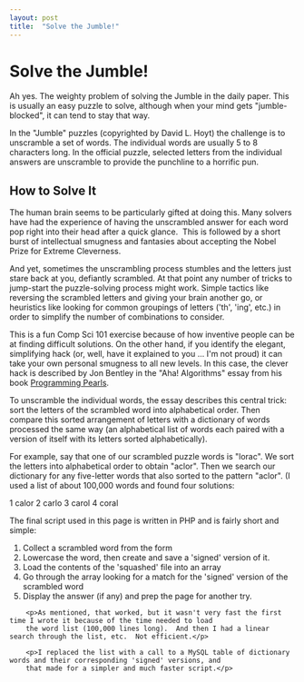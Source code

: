 ```yaml
---
layout: post
title:  "Solve the Jumble!"
---
```


# Solve the Jumble!
Ah yes.  The weighty problem of solving the Jumble in the daily paper. This is usually an easy puzzle to solve, although when your mind gets "jumble-blocked", it can tend to stay that way.
		
In the &quot;Jumble&quot; puzzles (copyrighted by David L. Hoyt) the challenge is to unscramble a set of words.  The individual words are usually 5 to 8 characters long.  In the official puzzle, selected letters from the individual answers are unscramble to provide the punchline to a horrific pun.
		
## How to Solve It

The human brain seems to be particularly gifted at doing this.  Many solvers have had the experience of having the unscrambled answer for each word pop right into their head after a quick glance.&nbsp; This is followed by a short burst of intellectual smugness and fantasies about accepting the Nobel Prize for Extreme Cleverness.

And yet, sometimes the unscrambling process stumbles and the letters just stare back at you, defiantly scrambled. At that point any number of tricks to jump-start the puzzle-solving process might work. Simple tactics like reversing	the scrambled letters and giving your brain another go, or heuristics like looking for common groupings of letters ('th', 'ing', etc.) in order to simplify the number of combinations to consider.

This is a fun Comp Sci 101 exercise because of how inventive people can be at finding difficult solutions. On the other hand, if you identify the elegant, simplifying hack (or, well, have it explained to you ... I'm not proud) it can take your own personal smugness to all new levels.  In this case, the clever hack is described by Jon Bentley in the "Aha! Algorithms" essay from his book [Programming Pearls](https://bookshop.org/books/programming-pearls/9780201657883).

To unscramble the individual words, the essay describes this central trick: sort the letters of the scrambled word into alphabetical order. Then compare this sorted arrangement of letters with a dictionary of words processed the same way (an alphabetical list of words each paired with a version of itself with its letters sorted alphabetically).

For example, say that one of our scrambled puzzle words is "lorac". We sort the letters into alphabetical order to obtain "aclor". Then we search our dictionary for any five-letter words that also sorted to the pattern "aclor". (I used a list of about 100,000 words and found four solutions:

1 calor
2 carlo
3 carol
4 coral

The final script used in this page is written in PHP and is fairly short and simple:</p>
		<ol>
		    <li>Collect a scrambled word from the form</li>
		    <li>Lowercase the word, then create and save a 'signed' version of it.</li>
		    <li>Load the contents of the 'squashed' file into an array</li>
		    <li>Go through the array looking for a match for the 'signed' version of the scrambled word</li>
		    <li>Display the answer (if any) and prep the page for another try.</li>
		</ol>
		
		<p>As mentioned, that worked, but it wasn't very fast the first time I wrote it because of the time needed to load
		the word list (100,000 lines long).  And then I had a linear search through the list, etc.  Not efficient.</p>
		
		<p>I replaced the list with a call to a MySQL table of dictionary words and their corresponding 'signed' versions, and
		that made for a simpler and much faster script.</p>
	
